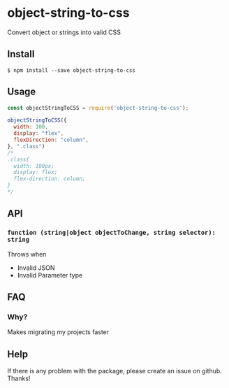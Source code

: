 # object-string-to-css 
Convert object or strings into valid CSS

## Install

```
$ npm install --save object-string-to-css
```

## Usage

```js
const objectStringToCSS = require('object-string-to-css');

objectStringToCSS({ 
  width: 100, 
  display: "flex",
  flexDirection: "column",
}, ".class")
/*
.class{
  width: 100px;
  display: flex;
  flex-direction: column;
}
*/
```

## API

### `function (string|object objectToChange, string selector): string`

Throws when
- Invalid JSON
- Invalid Parameter type

## FAQ

### Why?

Makes migrating my projects faster

## Help

If there is any problem with the package, please create an issue on github. Thanks!

